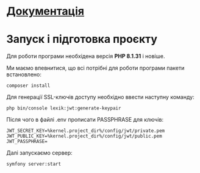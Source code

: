 # [Документація](https://documenter.getpostman.com/view/41938275/2sAYX8K1z7)

# Запуск і підготовка проєкту
Для роботи програми необхідена версія **PHP 8.1.31** і новіше.

Ми маємо впевнитися, що всі потрібні для роботи програми пакети встановлено:
```
composer install
```
Для генерації SSL-ключів доступу необхідно ввести наступну команду:
```
php bin/console lexik:jwt:generate-keypair
```
Після чого в файлі .env прописати PASSPHRASE для ключів:
```
JWT_SECRET_KEY=%kernel.project_dir%/config/jwt/private.pem
JWT_PUBLIC_KEY=%kernel.project_dir%/config/jwt/public.pem
JWT_PASSPHRASE=
```
Далі запускаємо сервер:
```
symfony server:start
```
